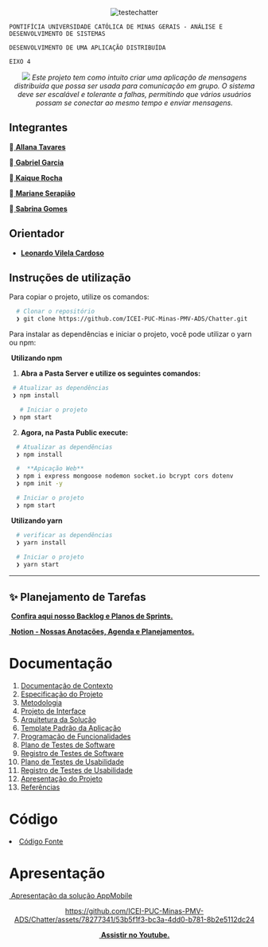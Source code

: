 <div align="center" dir="auto"> 



![testechatter](https://github.com/ICEI-PUC-Minas-PMV-ADS/Chatter/assets/78277341/c2af0418-d348-455f-bd10-96a930a3738c)

 </div>

`PONTIFÍCIA UNIVERSIDADE CATÓLICA DE MINAS GERAIS - ANÁLISE E DESENVOLVIMENTO DE SISTEMAS`

`DESENVOLVIMENTO DE UMA APLICAÇÃO DISTRIBUÍDA`

`EIXO 4`
<div align="center" dir="auto"> 

<img src="https://lh3.googleusercontent.com/blogger_img_proxy/AByxGDSyn8CafajBPlsYQAz2b5ghEAwycXv8LmSEJA9zvu8-nzcdlh5nTHx_v6xJ5qHuyYLlSBTrP1GiCmbU5BJa88eIIDTfqO6NpQUXRgrvB37bMIrbKEkS0ho=s0-d"> _Este projeto tem como intuito criar uma aplicação de mensagens distribuída que possa ser usada para comunicação em grupo. O sistema deve ser escalável e tolerante a falhas, permitindo que vários usuários possam se conectar ao mesmo tempo e enviar mensagens._


 </div>




## Integrantes

💬<a href="https://github.com/allana-tb" target="_blank"> **Allana Tavares**</a>

💬<a href="https://github.com/Gabrie1Garcia"> **Gabriel Garcia**</a>

💬<a href="https://github.com/kaiqueRoc"> **Kaique  Rocha** </a>

💬<a href="https://github.com/Mariane03"> **Mariane Serapião** </a>

💬<a href="https://github.com/sabrinagomessilva"> **Sabrina Gomes** </a>

## Orientador 

* <a href="https://github.com/lvcardoso"> **Leonardo Vilela Cardoso** </a>

## Instruções de utilização

Para copiar o projeto, utilize os comandos:

```bash
  # Clonar o repositório
  ❯ git clone https://github.com/ICEI-PUC-Minas-PMV-ADS/Chatter.git
```
Para instalar as dependências e iniciar o projeto, você pode utilizar o yarn ou npm:


<img src="http://i11.photobucket.com/albums/a168/evelynregly/minigifs/setinhu.gif" alt=""> **Utilizando npm**

1. **Abra a Pasta Server e utilize os seguintes comandos:**

 ```bash
  # Atualizar as dependências
  ❯ npm install

    # Iniciar o projeto
  ❯ npm start
```
 
2. **Agora, na Pasta Public execute:**  
   
```bash
  # Atualizar as dependências
  ❯ npm install

  #  **Apicação Web**
  ❯ npm i express mongoose nodemon socket.io bcrypt cors dotenv
  ❯ npm init -y

  # Iniciar o projeto
  ❯ npm start
```
<img src="http://i11.photobucket.com/albums/a168/evelynregly/minigifs/setinhu.gif" alt=""> **Utilizando yarn**

```bash
  # verificar as dependências
  ❯ yarn install
  
  # Iniciar o projeto
  ❯ yarn start
```
---



## ✨ Planejamento de Tarefas
<img src="http://i11.photobucket.com/albums/a168/evelynregly/minigifs/setinhu.gif" alt=""> <a href="https://tasks.office.com/sgapucminasbr.onmicrosoft.com/pt-BR/Home/Planner/#/plantaskboard?groupId=b2f50c33-795c-4898-b98d-8e101e9a50dc&planId=_aRpoM24dk6R1JSYpdDmnWQACBdM"> **Confira aqui nosso Backlog e Planos de Sprints.**</a>

<img src="http://i11.photobucket.com/albums/a168/evelynregly/minigifs/setinhu.gif" alt=""><a href="https://www.notion.so/sabrinagomes/GRUPO-3-Eixo-4-Turma-2-150f5d61c0c64d3b9d4a6d4fd995fcd2"> **Notion - Nossas Anotações, Agenda e Planejamentos.**</a>

# Documentação

<ol>
<li><a href="docs/01-Documentação de Contexto.md"> Documentação de Contexto</a></li>
<li><a href="docs/02-Especificação do Projeto.md"> Especificação do Projeto</a></li>
<li><a href="docs/03-Metodologia.md"> Metodologia</a></li>
<li><a href="docs/04-Projeto de Interface.md"> Projeto de Interface</a></li>
<li><a href="docs/05-Arquitetura da Solução.md"> Arquitetura da Solução</a></li>
<li><a href="docs/06-Template Padrão da Aplicação.md"> Template Padrão da Aplicação</a></li>
<li><a href="docs/07-Programação de Funcionalidades.md"> Programação de Funcionalidades</a></li>
<li><a href="docs/08-Plano de Testes de Software.md"> Plano de Testes de Software</a></li>
<li><a href="docs/09-Registro de Testes de Software.md"> Registro de Testes de Software</a></li>
<li><a href="docs/10-Plano de Testes de Usabilidade.md"> Plano de Testes de Usabilidade</a></li>
<li><a href="docs/11-Registro de Testes de Usabilidade.md"> Registro de Testes de Usabilidade</a></li>
<li><a href="docs/12-Apresentação do Projeto.md"> Apresentação do Projeto</a></li>
<li><a href="docs/13-Referências.md"> Referências</a></li>
</ol>

# Código

<li><a href="src/README.md"> Código Fonte</a></li>


# Apresentação


<img src="http://i11.photobucket.com/albums/a168/evelynregly/minigifs/setinhu.gif" alt=""><a href="presentation/README.md"> Apresentação da solução AppMobile</a>


<div align="center" dir="auto"> 

https://github.com/ICEI-PUC-Minas-PMV-ADS/Chatter/assets/78277341/53b5f1f3-bc3a-4dd0-b781-8b2e5112dc24

 </div>


<div align="center" dir="auto"> 

<img src="http://i11.photobucket.com/albums/a168/evelynregly/minigifs/mini026.gif" alt=""><a href="https://www.youtube.com/watch?v=_qoCVoYbyEE"> **Assistir no Youtube.** </a> 

 </div>










